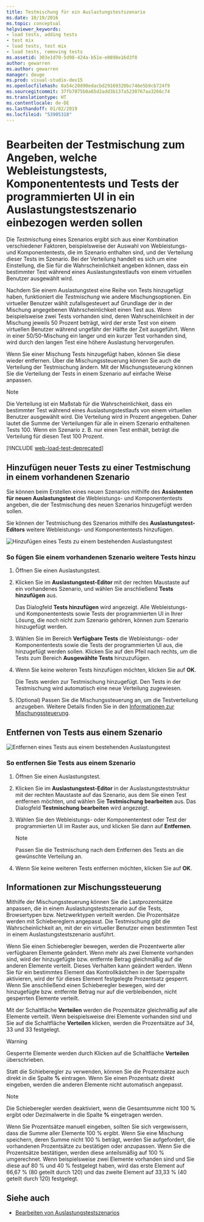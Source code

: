```yaml
---
title: Testmischung für ein Auslastungstestszenario
ms.date: 10/19/2016
ms.topic: conceptual
helpviewer_keywords:
- load tests, adding tests
- test mix
- load tests, test mix
- load tests, removing tests
ms.assetid: 303e1d70-5d98-424a-b51e-e0898e16d3f8
author: gewarren
ms.author: gewarren
manager: douge
ms.prod: visual-studio-dev15
ms.openlocfilehash: 8a54c20d90edacbd29169320bc746e5b9cb724f9
ms.sourcegitcommit: 37fb7075b0a65d2add3b137a5230767aa3266c74
ms.translationtype: HT
ms.contentlocale: de-DE
ms.lasthandoff: 01/02/2019
ms.locfileid: "53905318"
---
```

# <a name="edit-the-test-mix-to-specify-which-web-performance-unit-and-coded-ui-tests-to-include-in-a-load-test-scenario"></a>Bearbeiten der Testmischung zum Angeben, welche Webleistungstests, Komponententests und Tests der programmierten UI in ein Auslastungstestszenario einbezogen werden sollen

Die *Testmischung* eines Szenarios ergibt sich aus einer Kombination verschiedener Faktoren, beispielsweise der Auswahl von Webleistungs- und Komponententests, die im Szenario enthalten sind, und der Verteilung dieser Tests im Szenario. Bei der Verteilung handelt es sich um eine Einstellung, die Sie für die Wahrscheinlichkeit angeben können, dass ein bestimmter Test während eines Auslastungstestlaufs von einem virtuellen Benutzer ausgewählt wird.

Nachdem Sie einem Auslastungstest eine Reihe von Tests hinzugefügt haben, funktioniert die *Testmischung* wie andere Mischungsoptionen. Ein virtueller Benutzer wählt zufallsgesteuert auf Grundlage der in der Mischung angegebenen Wahrscheinlichkeit einen Test aus. Wenn beispielsweise zwei Tests vorhanden sind, deren Wahrscheinlichkeit in der Mischung jeweils 50 Prozent beträgt, wird der erste Test von einem virtuellen Benutzer während ungefähr der Hälfte der Zeit ausgeführt. Wenn in einer 50/50-Mischung ein langer und ein kurzer Test vorhanden sind, wird durch den langen Test eine höhere Auslastung hervorgerufen.

Wenn Sie einer Mischung Tests hinzugefügt haben, können Sie diese wieder entfernen. Über die Mischungssteuerung können Sie auch die Verteilung der Testmischung ändern. Mit der Mischungssteuerung können Sie die Verteilung der Tests in einem Szenario auf einfache Weise anpassen.

> [!NOTE]
> Die Verteilung ist ein Maßstab für die Wahrscheinlichkeit, dass ein bestimmter Test während eines Auslastungstestlaufs von einem virtuellen Benutzer ausgewählt wird. Die Verteilung wird in Prozent angegeben. Daher lautet die Summe der Verteilungen für alle in einem Szenario enthaltenen Tests 100. Wenn ein Szenario z. B. nur einen Test enthält, beträgt die Verteilung für diesen Test 100 Prozent.

[!INCLUDE [web-load-test-deprecated](includes/web-load-test-deprecated.md)]

## <a name="add-new-tests-to-a-test-mix-in-an-existing-scenario"></a>Hinzufügen neuer Tests zu einer Testmischung in einem vorhandenen Szenario

Sie können beim Erstellen eines neuen Szenarios mithilfe des **Assistenten für neuen Auslastungstest** die Webleistungs- und Komponententests angeben, die der Testmischung des neuen Szenarios hinzugefügt werden sollen.

Sie können der Testmischung des Szenarios mithilfe des **Auslastungstest-Editors** weitere Webleistungs- und Komponententests hinzufügen.

![Hinzufügen eines Tests zu einem bestehenden Auslastungstest](../test/media/ltest_addingtests.png)

### <a name="to-add-more-tests-to-an-existing-scenario"></a>So fügen Sie einem vorhandenen Szenario weitere Tests hinzu

1.  Öffnen Sie einen Auslastungstest.

2.  Klicken Sie im **Auslastungstest-Editor** mit der rechten Maustaste auf ein vorhandenes Szenario, und wählen Sie anschließend **Tests hinzufügen** aus.

     Das Dialogfeld **Tests hinzufügen** wird angezeigt. Alle Webleistungs- und Komponententests sowie Tests der programmierten UI in Ihrer Lösung, die noch nicht zum Szenario gehören, können zum Szenario hinzugefügt werden.

3.  Wählen Sie im Bereich **Verfügbare Tests** die Webleistungs- oder Komponententests sowie die Tests der programmierten UI aus, die hinzugefügt werden sollen. Klicken Sie auf den Pfeil nach rechts, um die Tests zum Bereich **Ausgewählte Tests** hinzuzufügen.

4.  Wenn Sie keine weiteren Tests hinzufügen möchten, klicken Sie auf **OK**.

     Die Tests werden zur Testmischung hinzugefügt. Den Tests in der Testmischung wird automatisch eine neue Verteilung zugewiesen.

5.  (Optional) Passen Sie die Mischungssteuerung an, um die Testverteilung anzugeben. Weitere Details finden Sie in den [Informationen zur Mischungssteuerung](../test/edit-the-test-mix-to-specify-which-web-browsers-types-in-a-load-test-scenario.md).

##  <a name="remove-tests-from-a-scenario"></a>Entfernen von Tests aus einem Szenario
 ![Entfernen eines Tests aus einem bestehenden Auslastungstest](../test/media/ltest_removetest.png)

### <a name="to-remove-tests-from-a-scenario"></a>So entfernen Sie Tests aus einem Szenario

1.  Öffnen Sie einen Auslastungstest.

2.  Klicken Sie im **Auslastungstest-Editor** in der Auslastungsteststruktur mit der rechten Maustaste auf das Szenario, aus dem Sie einen Test entfernen möchten, und wählen Sie **Testmischung bearbeiten** aus. Das Dialogfeld **Testmischung bearbeiten** wird angezeigt.

3.  Wählen Sie den Webleistungs- oder Komponententest oder Test der programmierten UI im Raster aus, und klicken Sie dann auf **Entfernen**.

    > [!NOTE]
    > Passen Sie die Testmischung nach dem Entfernen des Tests an die gewünschte Verteilung an.

4.  Wenn Sie keine weiteren Tests entfernen möchten, klicken Sie auf **OK**.

##  <a name="EditingTestMixAboutMixControl"></a> Informationen zur Mischungssteuerung
 Mithilfe der Mischungssteuerung können Sie die Lastprozentsätze anpassen, die in einem Auslastungstestszenario auf die Tests, Browsertypen bzw. Netzwerktypen verteilt werden. Die Prozentsätze werden mit Schiebereglern angepasst. Die Testmischung gibt die Wahrscheinlichkeit an, mit der ein virtueller Benutzer einen bestimmten Test in einem Auslastungstestszenario ausführt.

 Wenn Sie einen Schieberegler bewegen, werden die Prozentwerte aller verfügbaren Elemente geändert. Wenn mehr als zwei Elemente vorhanden sind, wird der hinzugefügte bzw. entfernte Betrag gleichmäßig auf die anderen Elemente verteilt. Dieses Verhalten kann geändert werden. Wenn Sie für ein bestimmtes Element das Kontrollkästchen in der Sperrspalte aktivieren, wird der für dieses Element festgelegte Prozentsatz gesperrt. Wenn Sie anschließend einen Schieberegler bewegen, wird der hinzugefügte bzw. entfernte Betrag nur auf die verbleibenden, nicht gesperrten Elemente verteilt.

 Mit der Schaltfläche **Verteilen** werden die Prozentsätze gleichmäßig auf alle Elemente verteilt. Wenn beispielsweise drei Elemente vorhanden sind und Sie auf die Schaltfläche **Verteilen** klicken, werden die Prozentsätze auf 34, 33 und 33 festgelegt.

> [!WARNING]
> Gesperrte Elemente werden durch Klicken auf die Schaltfläche **Verteilen** überschrieben.


 Statt die Schieberegler zu verwenden, können Sie die Prozentsätze auch direkt in die Spalte **%** eintragen. Wenn Sie einen Prozentsatz direkt eingeben, werden die anderen Elemente nicht automatisch angepasst.

> [!NOTE]
> Die Schieberegler werden deaktiviert, wenn die Gesamtsumme nicht 100 % ergibt oder Dezimalwerte in die Spalte **%** eingetragen werden.


 Wenn Sie Prozentsätze manuell eingeben, sollten Sie sich vergewissern, dass die Summe aller Elemente 100 % ergibt. Wenn Sie eine Mischung speichern, deren Summe nicht 100 % beträgt, werden Sie aufgefordert, die vorhandenen Prozentsätze zu bestätigen oder anzupassen. Wenn Sie die Prozentsätze bestätigen, werden diese anteilsmäßig auf 100 % umgerechnet.  Wenn beispielsweise zwei Elemente vorhanden sind und Sie diese auf 80 % und 40 % festgelegt haben, wird das erste Element auf 66,67 % (80 geteilt durch 120) und das zweite Element auf 33,33 % (40 geteilt durch 120) festgelegt.

## <a name="see-also"></a>Siehe auch

- [Bearbeiten von Auslastungstestszenarios](../test/edit-load-test-scenarios.md)